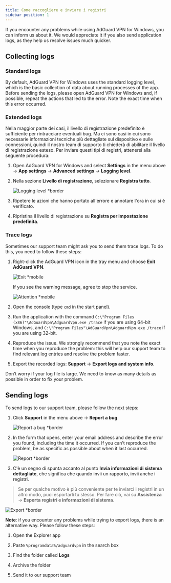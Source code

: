 ```yaml
---
title: Come raccogliere e inviare i registri
sidebar position: 1
---
```


If you encounter any problems while using AdGuard VPN for Windows, you can inform us about it. We would appreciate it if you also send application logs, as they help us resolve issues much quicker.

## Collecting logs

### Standard logs

By default, AdGuard VPN for Windows uses the standard logging level, which is the basic collection of data about running processes of the app. Before sending the logs, please open AdGuard VPN for Windows and, if possible, repeat the actions that led to the error. Note the exact time when this error occurred.

### Extended logs

Nella maggior parte dei casi, il livello di registrazione predefinito è sufficiente per rintracciare eventuali bug. Ma ci sono casi in cui sono necessarie informazioni tecniche più dettagliate sul dispositivo e sulle connessioni, quindi il nostro team di supporto ti chiederà di abilitare il livello di registrazione esteso. Per inviare questi tipi di registri, attenersi alla seguente procedura:

1. Open AdGuard VPN for Windows and select **Settings** in the menu above → **App settings** → **Advanced settings** → **Logging level**.

1. Nella sezione **Livello di registrazione**, selezionare **Registra tutto**.

    ![Logging level *border](https://cdn.adguard-vpn.com/content/kb/vpn/windows/logs/logging.jpeg)

1. Ripetere le azioni che hanno portato all'errore e annotare l'ora in cui si è verificato.

1. Ripristina il livello di registrazione su **Registra per impostazione predefinita**.

### Trace logs

Sometimes our support team might ask you to send them trace logs. To do this, you need to follow these steps:

1. Right-click the AdGuard VPN icon in the tray menu and choose **Exit AdGuard VPN**.

    ![Exit *mobile](https://cdn.adguard-vpn.com/content/kb/vpn/windows/logs/exit.png)

    If you see the warning message, agree to stop the service.

    ![Attention *mobile](https://cdn.adguard-vpn.com/content/kb/vpn/windows/logs/attention.png)

1. Open the console (type `cmd` in the start panel).

1. Run the application with the command `C:\"Program Files (x86)"\AdGuardVpn\AdguardVpn.exe /trace` if you are using 64-bit Windows, and `C:\"Program Files"\AdGuardVpn\AdguardVpn.exe /trace` if you are using 32-bit.

1. Reproduce the issue. We strongly recommend that you note the exact time when you reproduce the problem: this will help our support team to find relevant log entries and resolve the problem faster.

1. Export the recorded logs: **Support** → **Export logs and system info**.

Don’t worry if your log file is large. We need to know as many details as possible in order to fix your problem.

## Sending logs

To send logs to our support team, please follow the next steps:

1. Click **Support** in the menu above → **Report a bug**.

    ![Report a bug *border](https://cdn.adguard-vpn.com/content/kb/vpn/windows/logs/support_report.jpeg)

1. In the form that opens, enter your email address and describe the error you found, including the time it occurred. If you can’t reproduce the problem, be as specific as possible about when it last occurred.

    ![Report *border](https://cdn.adguard-vpn.com/content/kb/vpn/windows/logs/report_bug.png)

1. C'è un segno di spunta accanto al punto **Invia informazioni di sistema dettagliate**, che significa che quando invii un rapporto, invii anche i registri.

> Se per qualche motivo è più conveniente per te inviarci i registri in un altro modo, puoi esportarli tu stesso. Per fare ciò, vai su **Assistenza** → **Esporta registri e informazioni di sistema**.

![Export *border](https://cdn.adguard-vpn.com/content/kb/vpn/windows/logs/export.jpeg)

**Note**: if you encounter any problems while trying to export logs, there is an alternative way. Please follow these steps:

1. Open the Explorer app

1. Paste `%programdata%/adguardvpn` in the search box

1. Find the folder called **Logs**

1. Archive the folder

1. Send it to our support team
